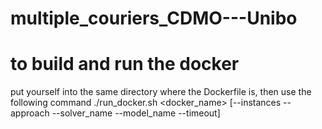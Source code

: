 # multiple_couriers_CDMO---Unibo


# to build and run the docker
put yourself into the same directory where the Dockerfile is, then use the following command
./run_docker.sh <docker_name> [--instances --approach --solver_name --model_name --timeout]